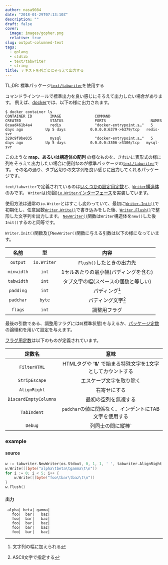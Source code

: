 ```yaml
---
author: nasa9084
date: "2018-01-29T07:13:10Z"
description: ""
draft: false
cover:
  image: images/gopher.png
  relative: true
slug: output-columned-text
tags:
  - golang
  - stdlib
  - text/tabwriter
  - string
title: テキストを列ごとにそろえて出力する
---
```



TL;DR: 標準パッケージ[`text/tabwriter`](https://golang.org/pkg/text/tabwriter/)を使用する

コマンドラインツールで標準出力を良い感じにそろえて出力したい場合があります。
例えば、[docker](https://www.docker.com)では、以下の様に出力されます。

``` shell
$ docker container ls
CONTAINER ID        IMAGE               COMMAND                  CREATED             STATUS              PORTS                    NAMES
8caad461b4a4        redis               "docker-entrypoint.s…"   5 days ago          Up 5 days           0.0.0.0:6379->6379/tcp   redis-svr
329c9f9be035        mysql               "docker-entrypoint.s…"   5 days ago          Up 5 days           0.0.0.0:3306->3306/tcp   mysql-svr
```

このような **map、あるいは構造体の配列** の様なものを、きれいに表形式の様に列をそろえて出力したい場合に便利なのが標準パッケージの[`text/tabwriter`](https://golang.org/pkg/text/tabwriter/)です。
その名の通り、タブ区切りの文字列を良い感じに出力してくれるパッケージです。

`text/tabwriter`で定義されているのは[いくつかの設定用定数](https://golang.org/pkg/text/tabwriter/#pkg-constants)と、[`Writer`構造体](https://golang.org/pkg/text/tabwriter#Writer)のみです。
`Writer`は(勿論)[`io.Writer`インターフェース](https://golang.org/pkg/io/#Writer)を実装しています。

使用方法は通常の`io.Writer`とはすこし変わっていて、最初に[`Writer.Init()`](https://golang.org/pkg/text/tabwriter#Writer.Init)で初期化し、任意回数[`Writer.Write()`](https://golang.org/pkg/text/tabwriter#Writer.Write)で書き込みをした後、[`Writer.Flush()`](https://golang.org/pkg/text/tabwriter#Writer.Flush)で整形した文字列を出力します。
[`NewWriter()`](https://golang.org/pkg/text/tabwriter#NewWriter)関数は`Writer`構造体を`new()`した後`Init()`するのと同等です。

`Writer.Init()`関数及び`NewWriter()`関数に与える引数は以下の様になっています。

| 名前 | 型 | 内容 |
|:---:|:---:|:---:|
| `output` | `io.Writer` | `Flush()`したときの出力先 |
| `minwidth` | `int` | 1セルあたりの最小幅(パディングを含む) |
| `tabwidth` | `int` | タブ文字の幅(スペースの個数と等しい) |
| `padding` | `int` | パディング[^padding] |
| `padchar` | `byte` | パディング文字[^padchar_ascii] |
| `flags` | `int` | 調整用フラグ |

最後の引数である、調整用フラグには`0`(標準状態)を与えるか、[パッケージ定数](https://golang.org/pkg/text/tabwriter/#pkg-constants)の論理和を用いて設定を与えます。

[フラグ用定数](https://golang.org/pkg/text/tabwriter/#pkg-constants)は以下のものが定義されています。

| 定数名 | 意味 |
|:---:|:---:|
| `FilterHTML` | HTMLタグや **'&'** で始まる特殊文字を1文字としてカウントする |
| `StripEscape` | エスケープ文字を取り除く |
| `AlignRight` | 右寄せにする |
| `DiscardEmptyColumns` | 最初の空列を無視する |
| `TabIndent` | `padchar`の値に関係なく、インデントにTAB文字を使用する |
| `Debug` | 列同士の間に縦棒`|`を入れて表示する |

### example

#### source
``` go
w := tabwriter.NewWriter(os.Stdout, 0, 1, 1, ' ', tabwriter.AlignRight|tabwriter.Debug)
w.Write([]byte("alpha\tbeta\tgamma\t\n"))
for i := 0; i < 5; i++ {
    w.Write([]byte("foo\tbar\tbaz\t\n"))
}
w.Flush()
```

#### 出力
```
 alpha| beta| gamma|
   foo|  bar|   baz|
   foo|  bar|   baz|
   foo|  bar|   baz|
   foo|  bar|   baz|
   foo|  bar|   baz|
```


[^padding]: 文字列の幅に加えられる
[^padchar_ascii]: ASCII文字で指定する


